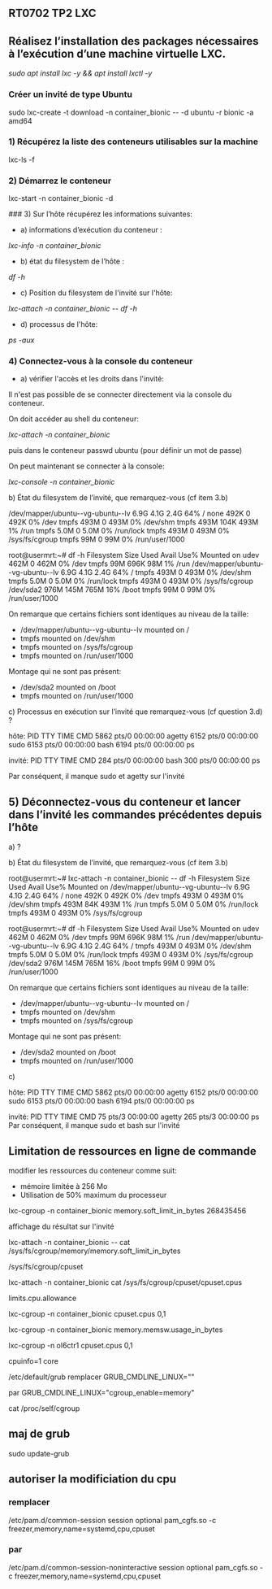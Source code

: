 ## RT0702 TP2 LXC



## Réalisez l’installation des packages nécessaires à l’exécution d’une machine virtuelle LXC.


*sudo apt install lxc -y && apt install lxctl -y*




### Créer un invité de type Ubuntu

sudo lxc-create -t download -n container_bionic -- -d ubuntu -r bionic -a amd64



###  1) Récupérez la liste des conteneurs utilisables sur la machine

lxc-ls -f

###  2) Démarrez le conteneur

lxc-start -n container_bionic -d

### 3) Sur l’hôte récupérez les informations suivantes:

* a) informations d’exécution du conteneur :

*lxc-info -n container_bionic*

* b) état du filesystem de l’hôte :

*df -h*


* c) Position du filesystem de l'invité sur l'hôte:

*lxc-attach -n container_bionic -- df -h*

* d) processus de l'hôte:

*ps -aux*

### 4) Connectez-vous à la console du conteneur


* a) vérifier l'accès et les droits dans l'invité:


Il n'est pas possible de se connecter directement via la console du conteneur.

On doit accéder au shell du conteneur:

*lxc-attach -n container_bionic*

puis dans le conteneur
passwd ubuntu (pour définir un mot de passe)

On peut maintenant se connecter à la console:

*lxc-console -n container_bionic*

b) État du filesystem de l’invité, que remarquez-vous (cf item 3.b)

/dev/mapper/ubuntu--vg-ubuntu--lv  6.9G  4.1G  2.4G  64% /
none                               492K     0  492K   0% /dev
tmpfs                              493M     0  493M   0% /dev/shm
tmpfs                              493M  104K  493M   1% /run
tmpfs                              5.0M     0  5.0M   0% /run/lock
tmpfs                              493M     0  493M   0% /sys/fs/cgroup
tmpfs                               99M     0   99M   0% /run/user/1000


root@usermrt:~# df -h
Filesystem                         Size  Used Avail Use% Mounted on
udev                               462M     0  462M   0% /dev
tmpfs                               99M  696K   98M   1% /run
/dev/mapper/ubuntu--vg-ubuntu--lv  6.9G  4.1G  2.4G  64% /
tmpfs                              493M     0  493M   0% /dev/shm
tmpfs                              5.0M     0  5.0M   0% /run/lock
tmpfs                              493M     0  493M   0% /sys/fs/cgroup
/dev/sda2                          976M  145M  765M  16% /boot
tmpfs                               99M     0   99M   0% /run/user/1000

On remarque que certains fichiers sont identiques au niveau de la taille:
* /dev/mapper/ubuntu--vg-ubuntu--lv    mounted on /
* tmpfs                                mounted on /dev/shm                             
* tmpfs                                mounted on /sys/fs/cgroup
* tmpfs                                mounted on /run/user/1000


Montage qui ne sont pas présent:
* /dev/sda2   mounted on /boot
* tmpfs mounted on /run/user/1000 

c) Processus en exécution sur l’invité que remarquez-vous (cf question 3.d) ?

hôte:
  PID TTY          TIME CMD
 5862 pts/0    00:00:00 agetty
 6152 pts/0    00:00:00 sudo
 6153 pts/0    00:00:00 bash
 6194 pts/0    00:00:00 ps


invité: 
 PID TTY          TIME CMD
  284 pts/0    00:00:00 bash
  300 pts/0    00:00:00 ps

 Par conséquent, il manque sudo et agetty sur l'invité






## 5) Déconnectez-vous du conteneur et lancer dans l’invité les commandes précédentes depuis l’hôte
 a) ? 

b) État du filesystem de l’invité, que remarquez-vous (cf item 3.b)

root@usermrt:~# lxc-attach -n container_bionic -- df -h
Filesystem                         Size  Used Avail Use% Mounted on
/dev/mapper/ubuntu--vg-ubuntu--lv  6.9G  4.1G  2.4G  64% /
none                               492K     0  492K   0% /dev
tmpfs                              493M     0  493M   0% /dev/shm
tmpfs                              493M   84K  493M   1% /run
tmpfs                              5.0M     0  5.0M   0% /run/lock
tmpfs                              493M     0  493M   0% /sys/fs/cgroup


root@usermrt:~# df -h
Filesystem                         Size  Used Avail Use% Mounted on
udev                               462M     0  462M   0% /dev
tmpfs                               99M  696K   98M   1% /run
/dev/mapper/ubuntu--vg-ubuntu--lv  6.9G  4.1G  2.4G  64% /
tmpfs                              493M     0  493M   0% /dev/shm
tmpfs                              5.0M     0  5.0M   0% /run/lock
tmpfs                              493M     0  493M   0% /sys/fs/cgroup
/dev/sda2                          976M  145M  765M  16% /boot
tmpfs                               99M     0   99M   0% /run/user/1000

On remarque que certains fichiers sont identiques au niveau de la taille:
* /dev/mapper/ubuntu--vg-ubuntu--lv    mounted on /
* tmpfs                                mounted on /dev/shm                             
* tmpfs                                mounted on /sys/fs/cgroup

Montage qui ne sont pas présent:
* /dev/sda2   mounted on /boot
* tmpfs mounted on /run/user/1000 

c) 

hôte:
  PID TTY          TIME CMD
 5862 pts/0    00:00:00 agetty
 6152 pts/0    00:00:00 sudo
 6153 pts/0    00:00:00 bash
 6194 pts/0    00:00:00 ps


invité: 
PID TTY          TIME CMD
   75 pts/3    00:00:00 agetty
  265 pts/3    00:00:00 ps
 Par conséquent, il manque sudo et bash sur l'invité

## Limitation de ressources en ligne de commande

modifier les ressources du conteneur comme suit:
* mémoire limitée à 256 Mo
* Utilisation de 50% maximum du processeur

lxc-cgroup -n container_bionic  memory.soft_limit_in_bytes 268435456

affichage du résultat sur  l'invité

lxc-attach -n container_bionic -- cat /sys/fs/cgroup/memory/memory.soft_limit_in_bytes

/sys/fs/cgroup/cpuset


lxc-attach -n container_bionic
cat /sys/fs/cgroup/cpuset/cpuset.cpus



limits.cpu.allowance 

lxc-cgroup -n container_bionic cpuset.cpus 0,1

lxc-cgroup -n container_bionic memory.memsw.usage_in_bytes	

lxc-cgroup -n ol6ctr1 cpuset.cpus 0,1

cpuinfo=1 core

/etc/default/grub
remplacer
GRUB_CMDLINE_LINUX=""

par
GRUB_CMDLINE_LINUX="cgroup_enable=memory"


cat /proc/self/cgroup


## maj de grub
sudo update-grub

## autoriser la modificiation du cpu 
### remplacer 
/etc/pam.d/common-session
session	optional	pam_cgfs.so -c freezer,memory,name=systemd,cpu,cpuset

### par
/etc/pam.d/common-session-noninteractive
session	optional	pam_cgfs.so -c freezer,memory,name=systemd,cpu,cpuset
